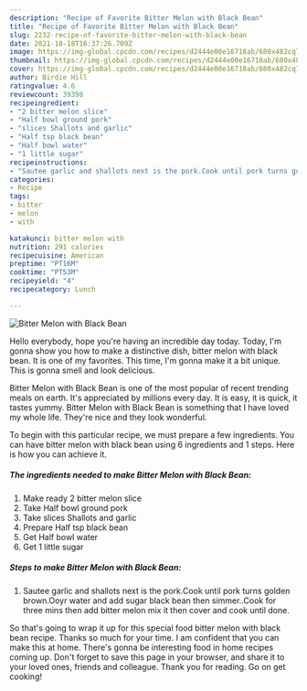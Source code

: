 ```yaml
---
description: "Recipe of Favorite Bitter Melon with Black Bean"
title: "Recipe of Favorite Bitter Melon with Black Bean"
slug: 2232-recipe-of-favorite-bitter-melon-with-black-bean
date: 2021-10-18T16:37:26.709Z
image: https://img-global.cpcdn.com/recipes/d2444e00e16718ab/680x482cq70/bitter-melon-with-black-bean-recipe-main-photo.jpg
thumbnail: https://img-global.cpcdn.com/recipes/d2444e00e16718ab/680x482cq70/bitter-melon-with-black-bean-recipe-main-photo.jpg
cover: https://img-global.cpcdn.com/recipes/d2444e00e16718ab/680x482cq70/bitter-melon-with-black-bean-recipe-main-photo.jpg
author: Birdie Hill
ratingvalue: 4.6
reviewcount: 39398
recipeingredient:
- "2 bitter melon slice"
- "Half bowl ground pork"
- "slices Shallots and garlic"
- "Half tsp black bean"
- "Half bowl water"
- "1 little sugar"
recipeinstructions:
- "Sautee garlic and shallots next is the pork.Cook until pork turns golden brown.Ooyr water and add sugar black bean then simmer..Cook for three mins then add bitter melon mix it then cover and cook until done."
categories:
- Recipe
tags:
- bitter
- melon
- with

katakunci: bitter melon with 
nutrition: 291 calories
recipecuisine: American
preptime: "PT16M"
cooktime: "PT53M"
recipeyield: "4"
recipecategory: Lunch

---
```



![Bitter Melon with Black Bean](https://img-global.cpcdn.com/recipes/d2444e00e16718ab/680x482cq70/bitter-melon-with-black-bean-recipe-main-photo.jpg)

Hello everybody, hope you're having an incredible day today. Today, I'm gonna show you how to make a distinctive dish, bitter melon with black bean. It is one of my favorites. This time, I'm gonna make it a bit unique. This is gonna smell and look delicious.



Bitter Melon with Black Bean is one of the most popular of recent trending meals on earth. It's appreciated by millions every day. It is easy, it is quick, it tastes yummy. Bitter Melon with Black Bean is something that I have loved my whole life. They're nice and they look wonderful.


To begin with this particular recipe, we must prepare a few ingredients. You can have bitter melon with black bean using 6 ingredients and 1 steps. Here is how you can achieve it.

<!--inarticleads1-->

##### The ingredients needed to make Bitter Melon with Black Bean:

1. Make ready 2 bitter melon slice
1. Take Half bowl ground pork
1. Take slices Shallots and garlic
1. Prepare Half tsp black bean
1. Get Half bowl water
1. Get 1 little sugar




<!--inarticleads2-->

##### Steps to make Bitter Melon with Black Bean:

1. Sautee garlic and shallots next is the pork.Cook until pork turns golden brown.Ooyr water and add sugar black bean then simmer..Cook for three mins then add bitter melon mix it then cover and cook until done.




So that's going to wrap it up for this special food bitter melon with black bean recipe. Thanks so much for your time. I am confident that you can make this at home. There's gonna be interesting food in home recipes coming up. Don't forget to save this page in your browser, and share it to your loved ones, friends and colleague. Thank you for reading. Go on get cooking!

